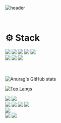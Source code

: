   <!-- https://github.com/kyechan99/capsule-render -->

![header](https://capsule-render.vercel.app/api?type=waving&color=21bcff&height=300&section=header&text=Jeong%20Hyeonsu👋&fontSize=70&fontColor=0c2e3d)

  <br />

  <h1 align="flex-start">⚙️ Stack</h1>
<div align="flex-start">
<img src="https://img.shields.io/badge/JavaScript-FFCD11?style=for-the-badge&logo=JavaScript&logoColor=white" />
<img src="https://img.shields.io/badge/React-00BCF6?style=for-the-badge&logo=React&logoColor=white" />
<!-- <img src="https://shields.io/badge/TypeScript-3178C6?logo=TypeScript&logoColor=FFF&style=flat-square" /> -->
<img src="https://img.shields.io/badge/-Redux-%23764ABC.svg?style=for-the-badge&logo=Redux&logoColor=white" />
<img src="https://img.shields.io/badge/StyledComponents-DB7093?style=for-the-badge&logo=StyledComponents&logoColor=white" />
  <img src="https://img.shields.io/badge/firebase-FFCA28?style=for-the-badge&logo=firebase&logoColor=white" />
  <br />
<img src="https://img.shields.io/badge/HTML5-E34F26?style=for-the-badge&&logo=HTML5&logoColor=white" />
<img src="https://img.shields.io/badge/CSS3-0A84FF?style=for-the-badge&&logo=CSS3&logoColor=white" />
<img src="https://img.shields.io/badge/SCSS-CC6699?style=for-the-badge&&logo=Sass&logoColor=white" />

  <br />
  <br />
  <br />

![Anurag's GitHub stats](https://github-readme-stats.vercel.app/api?username=crown0205&theme=prussian&show_icons=true)

[![Top Langs](https://github-readme-stats.vercel.app/api/top-langs/?username=crown0205&layout=compact)](https://github.com/anuraghazra/github-readme-stats)

  <img src="https://img.shields.io/badge/c++-00599C?style=for-the-badge&logo=c%2B%2B&logoColor=white">
  <img src="https://img.shields.io/badge/python-3776AB?style=for-the-badge&logo=python&logoColor=white"> 
  <br>
  
  <img src="https://img.shields.io/badge/html5-E34F26?style=for-the-badge&logo=html5&logoColor=white"> 
  <img src="https://img.shields.io/badge/css-1572B6?style=for-the-badge&logo=css3&logoColor=white"> 
  <img src="https://img.shields.io/badge/javascript-F7DF1E?style=for-the-badge&logo=javascript&logoColor=black"> 
  <img src="https://img.shields.io/badge/jquery-0769AD?style=for-the-badge&logo=jquery&logoColor=white">
  <br>
  
  <img src="https://img.shields.io/badge/firebase-FFCA28?style=for-the-badge&logo=firebase&logoColor=white">
  <br>
  
  <img src="https://img.shields.io/badge/react-61DAFB?style=for-the-badge&logo=react&logoColor=black"> 
  <img src="https://img.shields.io/badge/node.js-339933?style=for-the-badge&logo=Node.js&logoColor=white">
  <br>
<!-- 추후 -->
<!--
[![Top Langs](https://github-readme-stats.vercel.app/api/top-langs/?username=crown0205)](https://github.com/anuraghazra/github-readme-stats) -->

  <!-- https://simpleicons.org/ 아이콘 -->
  <!-- https://shields.io/ 라벨 -->
